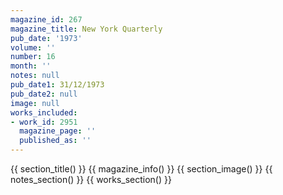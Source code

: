 ```yaml
---
magazine_id: 267
magazine_title: New York Quarterly
pub_date: '1973'
volume: ''
number: 16
month: ''
notes: null
pub_date1: 31/12/1973
pub_date2: null
image: null
works_included:
- work_id: 2951
  magazine_page: ''
  published_as: ''
---
```


{{ section_title() }}
{{ magazine_info() }}
{{ section_image() }}
{{ notes_section() }}
{{ works_section() }}
